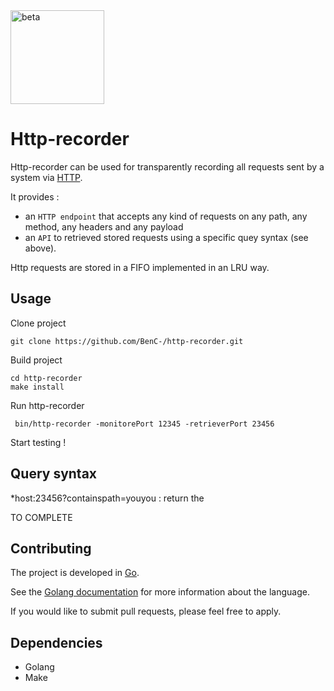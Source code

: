 <img src="http://www.ucd.ie/building/resource/buttons/beta.gif" alt="beta" style="width: 150px;align:center;"/>

# Http-recorder

Http-recorder can be used for transparently recording all requests sent by a system via [HTTP](http://tools.ietf.org/html/).

It provides :
* an `HTTP endpoint` that accepts any kind of requests on any path, any method, any headers and any payload
* an `API` to retrieved stored requests using a specific quey syntax (see above).

Http requests are stored in a FIFO implemented in an LRU way.

## Usage

Clone project

    git clone https://github.com/BenC-/http-recorder.git

Build project

    cd http-recorder
    make install

Run http-recorder

     bin/http-recorder -monitorePort 12345 -retrieverPort 23456

Start testing !

## Query syntax

*host:23456?containspath=youyou : return the 

TO COMPLETE

## Contributing

The project is developed in [Go](http://golang.org/).

See the [Golang documentation](https://golang.org/doc/) for more information about the language.

If you would like to submit pull requests, please feel free to apply.

## Dependencies

* Golang
* Make 
